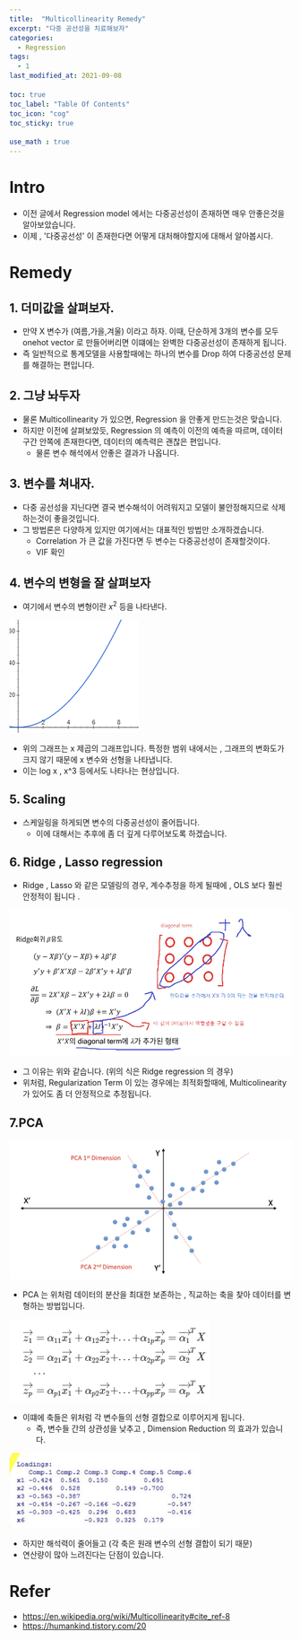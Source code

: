 ```yaml
---
title:  "Multicollinearity Remedy"
excerpt: "다중 공선성을 치료해보자"
categories:
  - Regression
tags:
  - 1
last_modified_at: 2021-09-08

toc: true
toc_label: "Table Of Contents"
toc_icon: "cog"
toc_sticky: true

use_math : true
---
```


# Intro

- 이전 글에서 Regression model 에서는 다중공선성이 존재하면 매우 안좋은것을 알아보았습니다.
- 이제 , '다중공선성' 이 존재한다면 어떻게 대처해야할지에 대해서 알아봅시다.

# Remedy

## 1. 더미값을 살펴보자.

- 만약 X 변수가 (여름,가을,겨울) 이라고 하자. 이때, 단순하게 3개의 변수를 모두 onehot vector 로 만들어버리면 이떄에는 완벽한 다중공선성이 존재하게 됩니다.
- 즉 일반적으로 통계모델을 사용할때에는 하나의 변수를 Drop 하여 다중공선성 문제를 해결하는 편입니다.

## 2. 그냥 놔두자

- 물론 Multicollinearity 가 있으면, Regression 을 안좋게 만드는것은 맞습니다. 
- 하지만 이전에 살펴보았듯, Regression 의 예측이 이전의 예측을 따르며, 데이터 구간 안쪽에 존재한다면, 데이터의 예측력은 괜찮은 편입니다.
  - 물론 변수 해석에서 안좋은 결과가 나옵니다.

## 3. 변수를 쳐내자.

- 다중 공선성을 지닌다면 결국 변수해석이 어려워지고 모델이 불안정해지므로 삭제하는것이 좋을것입니다. 
- 그 방법론은 다양하게 있지만 여기에서는 대표적인 방법만 소개하겠습니다.
  - Correlation 가 큰 값을 가진다면 두 변수는 다중공선성이 존재할것이다.
  - VIF 확인 

## 4. 변수의 변형을 잘 살펴보자

- 여기에서 변수의 변형이란 $x^2$ 등을 나타낸다.

![png](/assets/images/Stat/56_1.png)

- 위의 그래프는 x 제곱의 그래프입니다. 특정한 범위 내에서는 , 그래프의 변화도가 크지 않기 때문에 x 변수와 선형을 나타냅니다.
- 이는 log x , x^3 등에서도 나타나는 현상입니다.

## 5. Scaling

- 스케일링을 하게되면 변수의 다중공선성이 줄어듭니다. 
  - 이에 대해서는  추후에 좀 더 깊게 다루어보도록 하겠습니다.

## 6. Ridge , Lasso regression

- Ridge , Lasso 와 같은 모델링의 경우, 계수추정을 하게 될때에 , OLS 보다 훨씬 안정적이 됩니다 .

![png](/assets/images/Stat/56_2.png)

- 그 이유는 위와 같습니다. (위의 식은 Ridge regression 의 경우)
- 위처럼, Regularization Term 이 있는 경우에는 최적화할때에, Multicolinearity 가 있어도 좀 더 안정적으로 추정됩니다. 

## 7.PCA 

![png](/assets/images/Stat/56_3.png)

- PCA 는 위처럼 데이터의 분산을 최대한 보존하는 , 직교하는 축을 찾아 데이터를 변형하는 방법입니다.

![png](/assets/images/Stat/56_4.png)

- 이떄에 축들은 위처럼 각 변수들의 선형 결합으로 이루어지게 됩니다.
  - 즉, 변수들 간의 상관성을 낮추고 , Dimension Reduction 의 효과가 있습니다.

![png](/assets/images/Stat/56_5.png)

- 하지만 해석력이 줄어들고 (각 축은 원래 변수의 선형 결합이 되기 때문) 
- 연산량이 많아 느려진다는 단점이 있습니다.



# Refer

- https://en.wikipedia.org/wiki/Multicollinearity#cite_ref-8
- https://humankind.tistory.com/20

